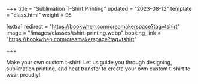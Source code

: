 +++
title = "Sublimation T-Shirt Printing"
updated = "2023-08-12"
template = "class.html"
weight = 95

[extra]
redirect = "https://bookwhen.com/creamakerspace?tag=tshirt"
image = "/images/classes/tshirt-printing.webp"
booking_link = "https://bookwhen.com/creamakerspace?tag=tshirt"

+++

Make your own custom t-shirt! Let us guide you through designing, sublimation printing, and heat transfer to create your own custom t-shirt to wear proudly!

<!-- more -->

